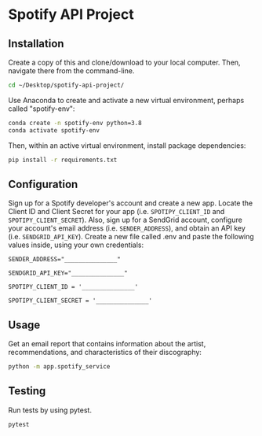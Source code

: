 # Spotify API Project

## Installation 

Create a copy of this and clone/download to your local computer. Then, navigate there from the command-line. 

```sh
cd ~/Desktop/spotify-api-project/
```

Use Anaconda to create and activate a new virtual environment, perhaps called "spotify-env":

```sh
conda create -n spotify-env python=3.8
conda activate spotify-env
```

Then, within an active virtual environment, install package dependencies:

```sh
pip install -r requirements.txt
```

## Configuration

Sign up for a Spotify developer's account and create a new app. Locate the Client ID and Client Secret for your app (i.e. `SPOTIPY_CLIENT_ID` and `SPOTIPY_CLIENT_SECRET`). Also, sign up for a SendGrid account, configure your account's email address (i.e. `SENDER_ADDRESS`), and obtain an API key (i.e. `SENDGRID_API_KEY`). Create a new file called .env and paste the following values inside, using your own credentials:

`SENDER_ADDRESS="_______________"`

`SENDGRID_API_KEY="_______________"`

`SPOTIPY_CLIENT_ID = '_______________'`

`SPOTIPY_CLIENT_SECRET = '_______________'`

## Usage


Get an email report that contains information about the artist, recommendations, and characteristics of their discography:

```sh
python -m app.spotify_service

```

## Testing

Run tests by using pytest. 

```sh
pytest
``` 